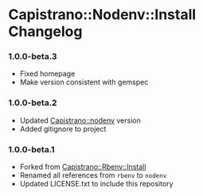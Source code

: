 # Capistrano::Nodenv::Install Changelog

### 1.0.0-beta.3

- Fixed homepage
- Make version consistent with gemspec

### 1.0.0-beta.2

- Updated [Capistrano::nodenv](https://github.com/platanus/capistrano-nodenv) version
- Added gitignore to project

### 1.0.0-beta.1

- Forked from [Capistrano::Rbenv::Install](https://github.com/capistrano-plugins/capistrano-rbenv-install)
- Renamed all references from `rbenv` to `nodenv`
- Updated LICENSE.txt to include this repository
